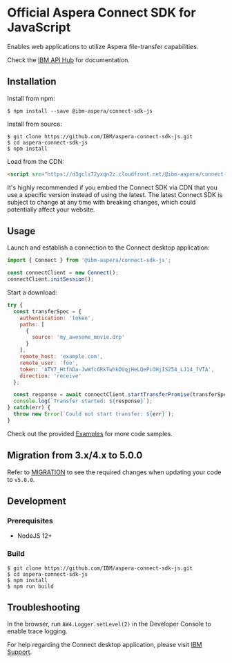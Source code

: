 # Official Aspera Connect SDK for JavaScript

Enables web applications to utilize Aspera file-transfer capabilities.

Check the [IBM API Hub](https://developer.ibm.com/apis/catalog/aspera--aspera-connect-sdk/Introduction/) for documentation.

## Installation
Install from npm:

```shell
$ npm install --save @ibm-aspera/connect-sdk-js
```

Install from source:

```shell
$ git clone https://github.com/IBM/aspera-connect-sdk-js.git
$ cd aspera-connect-sdk-js
$ npm install
```

Load from the CDN:

```html
<script src="https://d3gcli72yxqn2z.cloudfront.net/@ibm-aspera/connect-sdk-js/latest/connect-sdk.js"></script>
```

It's highly recommended if you embed the Connect SDK via CDN that you use a specific version instead of using the latest. The latest Connect SDK is subject to change at any time with breaking changes, which could potentially affect your website.

## Usage

Launch and establish a connection to the Connect desktop application:
```javascript
import { Connect } from '@ibm-aspera/connect-sdk-js';

const connectClient = new Connect();
connectClient.initSession();
```

Start a download:
```javascript
try {
  const transferSpec = {
    authentication: 'token',
    paths: [
      {
        source: 'my_awesome_movie.drp'
      }
    ],
    remote_host: 'example.com',
    remote_user: 'foo',
    token: 'ATV7_HtfhDa-JwWfc6RkTwhkDUqjHeLQePiOHjIS254_LJ14_7VTA',
    direction: 'receive'
  };

  const response = await connectClient.startTransferPromise(transferSpec);
  console.log(`Transfer started: ${response}`);
} catch(err) {
  throw new Error(`Could not start transfer: ${err}`);
}
```

Check out the provided [Examples](examples) for more code samples.

## Migration from 3.x/4.x to 5.0.0

Refer to [MIGRATION](MIGRATION.md) to see the required changes when updating your code to `v5.0.0`.

## Development

### Prerequisites
* NodeJS 12+

### Build

```shell
$ git clone https://github.com/IBM/aspera-connect-sdk-js.git
$ cd aspera-connect-sdk-js
$ npm install
$ npm run build
```

## Troubleshooting

In the browser, run `AW4.Logger.setLevel(2)` in the Developer Console to enable trace logging.

For help regarding the Connect desktop application, please visit [IBM Support](https://ibm.com/support).
